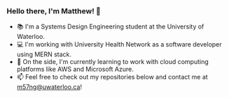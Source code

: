 ### Hello there, I'm Matthew! 🤠

- 📚 I'm a Systems Design Engineering student at the University of Waterloo.
- 💻 I'm working with University Health Network as a software developer using MERN stack.
- 🤚 On the side, I'm currently learning to work with cloud computing platforms like AWS and Microsoft Azure.
- 📫 Feel free to check out my repositories below and contact me at m57ng@uwaterloo.ca!
